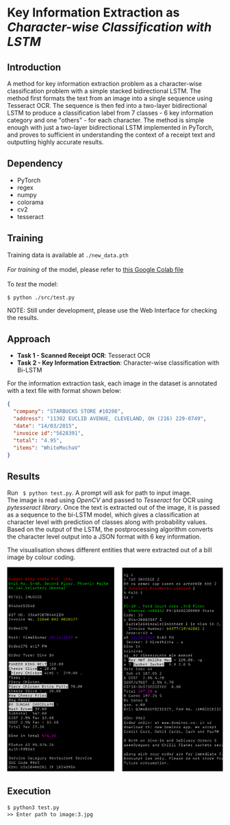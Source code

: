 # Key Information Extraction as *Character-wise Classification with LSTM*

## Introduction
A method for key information extraction problem as a character-wise classification problem with a simple stacked bidirectional LSTM. The method first formats the text from an image into a single sequence using Tesseract OCR. The sequence is then fed into a two-layer bidirectional LSTM to produce a classification label from 7 classes - 6 key information category and one "others" - for each character. The method is simple enough with just a two-layer bidirectional LSTM implemented in PyTorch, and proves to sufficient in understanding the context of a receipt text and outputting highly accurate results.

## Dependency

- PyTorch 
- regex
- numpy
- colorama
- cv2
- tesseract

## Training

Training data is available at `./new_data.pth`<br/>
<br/>*For training* of the model, please refer to [this Google Colab file](https://colab.research.google.com/drive/1RVVXHy7KRPt2qMrqCrnIIewe1b6I268T)
<br/><br/>
To *test* the model:

```shell
$ python ./src/test.py
```
NOTE: Still under development, please use the Web Interface for checking the results.

## Approach

- **Task 1 - Scanned Receipt OCR**: Tesseract OCR
- **Task 2 - Key Information Extraction**: Character-wise classification with Bi-LSTM

For the information extraction task, each image in the dataset is annotated with a text file with format shown below:
```json
{
  "company": "STARBUCKS STORE #10208",
  "address": "11302 EUCLID AVENUE, CLEVELAND, OH (216) 229-0749",
  "date": "14/03/2015",
  "invoice id":"5628391",
  "total": "4.95", 
  "items": "WhiteMochaV"
}
```

## Results

Run ` $ python test.py`. A prompt will ask for path to input image.<br/>
The image is read using *OpenCV* and passed to *Tesseract* for OCR using *pytesseract library*. Once the text is extracted out of the image, it is passed as a sequence to the bi-LSTM model, which gives a classification at character level with prediction of classes along with probability values.<br/>
Based on the output of the LSTM, the postprocessing algorithm converts the character level output into a JSON format with 6 key information.

The visualisation shows different entities that were extracted out of a bill image by colour coding.

![](./Media/s.png)


## Execution

```
$ python3 test.py
>> Enter path to image:3.jpg 
```
